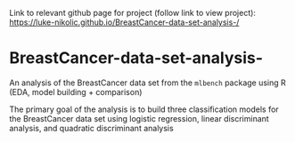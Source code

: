 
Link to relevant github page for project (follow link to view project): https://luke-nikolic.github.io/BreastCancer-data-set-analysis-/




# BreastCancer-data-set-analysis-
An analysis of the BreastCancer data set from the ```mlbench``` package using R (EDA, model building + comparison)

The primary goal of the analysis is to build three classification models for the BreastCancer data set using logistic regression, linear discriminant analysis, and quadratic discriminant analysis
